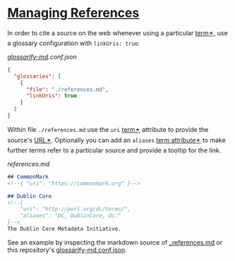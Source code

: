 # [Managing References](#managing-references)

In order to cite a source on the web whenever using a particular [term🟉][1], use a
glossary configuration with `linkUris: true`:

*[glossarify-md][2].conf.json*

```json
{
  "glossaries": [
    {
      "file": "./references.md",
      "linkUris": true
    }
  ]
}
```

Within file `./references.md` use the `uri` [term🟉][1] attribute to provide the source's [URL🟉][3]. Optionally you can add an `aliases` [term attribute🟉][4] to make further terms refer to a particular source and provide a tooltip for the link.

*references.md*

```md
## CommonMark
<!--{ "uri": "https://commonmark.org" }-->

## Dublin Core
<!--{
    "uri": "http://purl.org/dc/terms/",
    "aliases": "DC, DublinCore, dc:"
}-->
The Dublin Core Metadata Initiative.
```

See an example by inspecting the markdown source of [\_references.md][5] or this repository's [glossarify-md.conf.json][6].

[1]: ./glossary.md#term "A term is a heading in a markdown file which is passed to glossarify-md as a glossary."

[2]: https://github.com/about-code/glossarify-md "This project."

[3]: ./glossary.md#uri--url "Uniform Resource Identifier and Uniform Resource Locator are both the same thing, which is an ID with a syntax scheme://authority.tld/path/#fragment?query like https://my.org/foo/#bar?q=123."

[4]: ./glossary.md#term-attributes "Term Attributes are properties passed to glossarify-md using an HTML comment syntax <!--{...}--> which encodes a JSON string: glossary.md"

[5]: ./_references.md

[6]: ../glossarify-md.conf.json
